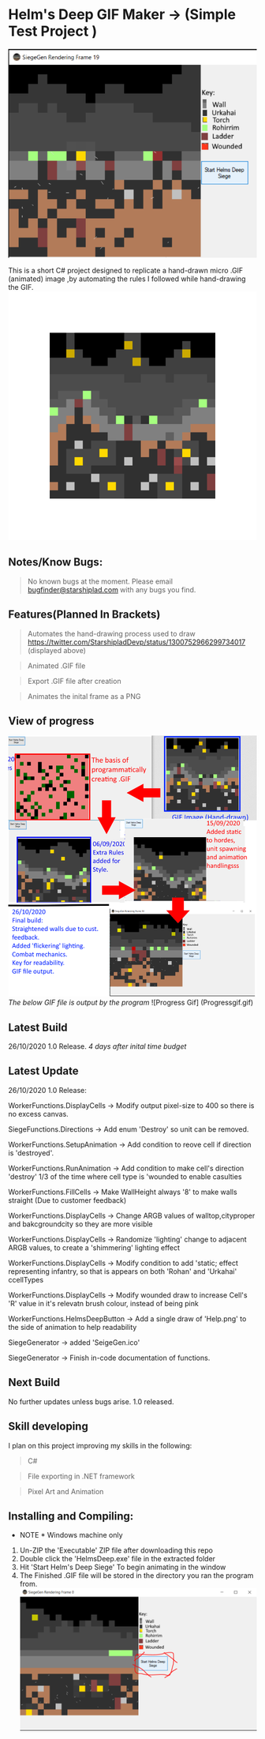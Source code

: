 # Helm's Deep GIF Maker -> (Simple Test Project )

![Helms Deep](SalesPitch.PNG)

This is a short C# project designed to replicate a hand-drawn micro .GIF (animated) image ,by automating the rules I followed while hand-drawing the GIF.
![AnimatedGIF](HelmsDeep.gif)


## Notes/Know Bugs:

> No known bugs at the moment. Please email bugfinder@starshiplad.com with any bugs you find.

## Features(Planned In Brackets)

> Automates the hand-drawing process used to draw https://twitter.com/StarshipladDevp/status/1300752966299734017 (displayed above)

> Animated .GIF file

> Export .GIF file after creation

> Animates the inital frame as a PNG


## View of progress

![Progress Image](Progress.png)
*The below GIF file is output by the program*
![Progress Gif] (Progressgif.gif)

## Latest Build
26/10/2020 1.0 Release.
*4 days after inital time budget*

## Latest Update

26/10/2020 1.0 Release:

WorkerFunctions.DisplayCells -> Modify output pixel-size to 400 so there is no excess canvas.

SiegeFunctions.Directions -> Add enum 'Destroy' so unit can be removed.

WorkerFunctions.SetupAnimation -> Add condition to reove cell if direction is 'destroyed'.

WorkerFunctions.RunAnimation -> Add condition to make cell's direction 'destroy' 1/3 of the time where cell type is 'wounded to enable casulties

WorkerFunctions.FillCells -> Make WallHeight always '8' to make walls straight (Due to customer feedback) 

WorkerFunctions.DisplayCells -> Change ARGB values of walltop,cityproper and bakcgroundcity so they are more visible

WorkerFunctions.DisplayCells -> Randomize 'lighting' change to adjacent ARGB values, to create a 'shimmering' lighting effect

WorkerFunctions.DisplayCells -> Modify condition to add 'static; effect representing infantry, so that is appears on both 'Rohan' and 'Urkahai' ccellTypes

WorkerFunctions.DisplayCells -> Modify wounded draw to increase Cell's 'R' value in it's relevatn brush colour, instead of being pink

WorkerFunctions.HelmsDeepButton -> Add a single draw of 'Help.png' to the side of animation to help readability

SiegeGenerator -> added 'SeigeGen.ico'

SiegeGenerator -> Finish in-code documentation of functions.



## Next Build

No further updates unless bugs arise.
1.0 released.


## Skill developing

I plan on this project improving my skills in the following:

> C#

> File exporting in .NET framework

> Pixel Art and Animation

>

## Installing and Compiling:
* NOTE * Windows machine only

1) Un-ZIP the 'Executable' ZIP file after downloading this repo
2) Double click the 'HelmsDeep.exe' file in the extracted folder
3) Hit 'Start Helm's Deep Siege' To begin animating in the window
4) The Finished .GIF file will be stored in the directory you ran the program from.
![HelpImage](Help.PNG)
